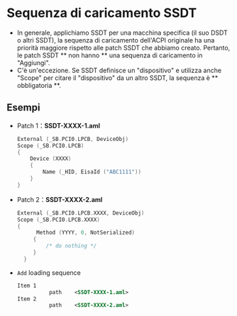 # Sequenza di caricamento SSDT

- In generale, applichiamo SSDT per una macchina specifica (il suo DSDT o altri SSDT), la sequenza di caricamento dell'ACPI originale ha una priorità maggiore rispetto alle patch SSDT che abbiamo creato. Pertanto, le patch SSDT ** non hanno ** una sequenza di caricamento in "Aggiungi".
- C'è un'eccezione. Se SSDT definisce un "dispositivo" e utilizza anche "Scope" per citare il "dispositivo" da un altro SSDT, la sequenza è ** obbligatoria **.

## Esempi

- Patch 1：**SSDT-XXXX-1.aml**
  
  ```Swift
  External (_SB.PCI0.LPCB, DeviceObj)
  Scope (_SB.PCI0.LPCB)
  {
      Device (XXXX)
      {
          Name (_HID, EisaId ("ABC1111"))
      }
  }
  ```
  
- Patch 2：**SSDT-XXXX-2.aml**

  ```Swift
  External (_SB.PCI0.LPCB.XXXX, DeviceObj)
  Scope (_SB.PCI0.LPCB.XXXX)
  {
        Method (YYYY, 0, NotSerialized)
       {
           /* do nothing */
       }
    }
  ```
  
- `Add` loading sequence

  ```XML
  Item 1
            path    <SSDT-XXXX-1.aml>
  Item 2
            path    <SSDT-XXXX-2.aml>
  ```

